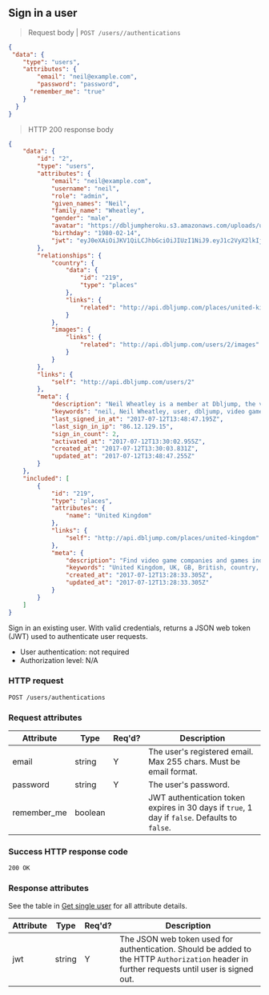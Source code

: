 ## Sign in a user

> Request body | `POST /users//authentications`

```JSON
{
 "data": {
  	"type": "users",
  	"attributes": {
  		"email": "neil@example.com",
  		"password": "password",
      "remember_me": "true"
  	}
  }
}
```

> HTTP 200 response body

```JSON
{
    "data": {
        "id": "2",
        "type": "users",
        "attributes": {
            "email": "neil@example.com",
            "username": "neil",
            "role": "admin",
            "given_names": "Neil",
            "family_name": "Wheatley",
            "gender": "male",
            "avatar": "https://dbljumpheroku.s3.amazonaws.com/uploads/user_avatar/2/1707121330.jpg",
            "birthday": "1980-02-14",
            "jwt": "eyJ0eXAiOiJKV1QiLCJhbGciOiJIUzI1NiJ9.eyJ1c2VyX2lkIjoyLCJ1c2VyX3JvbGUiOiJhZG1pbiIsImV4cGlyeSI6IjIwMTctMDgtMTEgMTM6NDg6NDcgKzAwMDAifQ.Q8HJ0HNUDnKc776MAT4S-c7OqVtB20Uq8yQTxt_twqY"
        },
        "relationships": {
            "country": {
                "data": {
                    "id": "219",
                    "type": "places"
                },
                "links": {
                    "related": "http://api.dbljump.com/places/united-kingdom"
                }
            },
            "images": {
                "links": {
                    "related": "http://api.dbljump.com/users/2/images"
                }
            }
        },
        "links": {
            "self": "http://api.dbljump.com/users/2"
        },
        "meta": {
            "description": "Neil Wheatley is a member at Dbljump, the video game reference.",
            "keywords": "neil, Neil Wheatley, user, dbljump, video games, pc games, gaming",
            "last_signed_in_at": "2017-07-12T13:48:47.195Z",
            "last_sign_in_ip": "86.12.129.15",
            "sign_in_count": 2,
            "activated_at": "2017-07-12T13:30:02.955Z",
            "created_at": "2017-07-12T13:30:03.831Z",
            "updated_at": "2017-07-12T13:48:47.255Z"
        }
    },
    "included": [
        {
            "id": "219",
            "type": "places",
            "attributes": {
                "name": "United Kingdom"
            },
            "links": {
                "self": "http://api.dbljump.com/places/united-kingdom"
            },
            "meta": {
                "description": "Find video game companies and games industry professionals from United Kingdom at Dbljump.",
                "keywords": "United Kingdom, UK, GB, British, country, place, dbljump, video games, pc games, gaming",
                "created_at": "2017-07-12T13:28:33.305Z",
                "updated_at": "2017-07-12T13:28:33.305Z"
            }
        }
    ]
}
```

Sign in an existing user. With valid credentials, returns a JSON web token (JWT) used to authenticate user requests.

* User authentication: not required
* Authorization level: N/A

### HTTP request

`POST /users/authentications`

### Request attributes

Attribute | Type | Req'd? | Description
--------- | ---- | ------ | -----------
email | string | Y | The user's registered email. Max 255 chars. Must be email format.
password | string | Y | The user's password.
remember_me | boolean | | JWT authentication token expires in 30 days if `true`, 1 day if `false`. Defaults to `false`.

### Success HTTP response code

`200 OK`

### Response attributes

See the table in [Get single user](#users_show) for all attribute details.

Attribute | Type | Req'd? | Description
--------- | ---- | ------ | -----------
jwt | string | Y | The JSON web token used for authentication. Should be added to the HTTP `Authorization` header in further requests until user is signed out.
